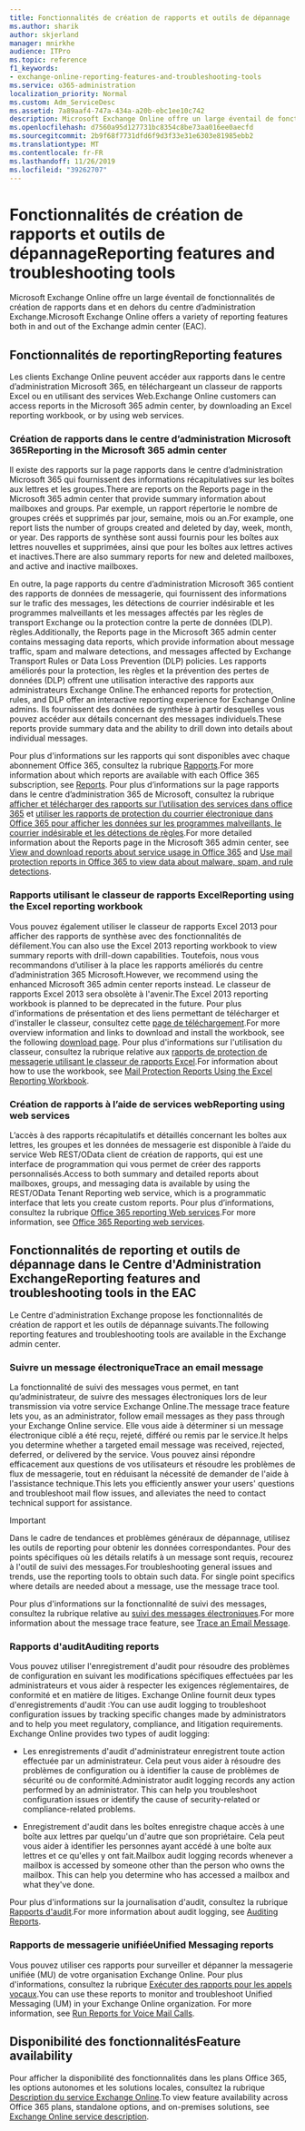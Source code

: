 ```yaml
---
title: Fonctionnalités de création de rapports et outils de dépannage
ms.author: sharik
author: skjerland
manager: mnirkhe
audience: ITPro
ms.topic: reference
f1_keywords:
- exchange-online-reporting-features-and-troubleshooting-tools
ms.service: o365-administration
localization_priority: Normal
ms.custom: Adm_ServiceDesc
ms.assetid: 7a89aaf4-747a-434a-a20b-ebc1ee10c742
description: Microsoft Exchange Online offre un large éventail de fonctionnalités de création de rapports dans et en dehors du centre d’administration Exchange.
ms.openlocfilehash: d7560a95d127731bc8354c8be73aa016ee0aecfd
ms.sourcegitcommit: 2b9f68f7731dfd6f9d3f33e31e6303e81985ebb2
ms.translationtype: MT
ms.contentlocale: fr-FR
ms.lasthandoff: 11/26/2019
ms.locfileid: "39262707"
---
```

# <a name="reporting-features-and-troubleshooting-tools"></a><span data-ttu-id="35603-103">Fonctionnalités de création de rapports et outils de dépannage</span><span class="sxs-lookup"><span data-stu-id="35603-103">Reporting features and troubleshooting tools</span></span>

<span data-ttu-id="35603-104">Microsoft Exchange Online offre un large éventail de fonctionnalités de création de rapports dans et en dehors du centre d’administration Exchange.</span><span class="sxs-lookup"><span data-stu-id="35603-104">Microsoft Exchange Online offers a variety of reporting features both in and out of the Exchange admin center (EAC).</span></span>
  
## <a name="reporting-features"></a><span data-ttu-id="35603-105">Fonctionnalités de reporting</span><span class="sxs-lookup"><span data-stu-id="35603-105">Reporting features</span></span>

<span data-ttu-id="35603-106">Les clients Exchange Online peuvent accéder aux rapports dans le centre d’administration Microsoft 365, en téléchargeant un classeur de rapports Excel ou en utilisant des services Web.</span><span class="sxs-lookup"><span data-stu-id="35603-106">Exchange Online customers can access reports in the Microsoft 365 admin center, by downloading an Excel reporting workbook, or by using web services.</span></span>
  
### <a name="reporting-in-the-microsoft-365-admin-center"></a><span data-ttu-id="35603-107">Création de rapports dans le centre d’administration Microsoft 365</span><span class="sxs-lookup"><span data-stu-id="35603-107">Reporting in the Microsoft 365 admin center</span></span>

<span data-ttu-id="35603-108">Il existe des rapports sur la page rapports dans le centre d’administration Microsoft 365 qui fournissent des informations récapitulatives sur les boîtes aux lettres et les groupes.</span><span class="sxs-lookup"><span data-stu-id="35603-108">There are reports on the Reports page in the Microsoft 365 admin center that provide summary information about mailboxes and groups.</span></span> <span data-ttu-id="35603-109">Par exemple, un rapport répertorie le nombre de groupes créés et supprimés par jour, semaine, mois ou an.</span><span class="sxs-lookup"><span data-stu-id="35603-109">For example, one report lists the number of groups created and deleted by day, week, month, or year.</span></span> <span data-ttu-id="35603-110">Des rapports de synthèse sont aussi fournis pour les boîtes aux lettres nouvelles et supprimées, ainsi que pour les boîtes aux lettres actives et inactives.</span><span class="sxs-lookup"><span data-stu-id="35603-110">There are also summary reports for new and deleted mailboxes, and active and inactive mailboxes.</span></span> 
  
<span data-ttu-id="35603-111">En outre, la page rapports du centre d’administration Microsoft 365 contient des rapports de données de messagerie, qui fournissent des informations sur le trafic des messages, les détections de courrier indésirable et les programmes malveillants et les messages affectés par les règles de transport Exchange ou la protection contre la perte de données (DLP). règles.</span><span class="sxs-lookup"><span data-stu-id="35603-111">Additionally, the Reports page in the Microsoft 365 admin center contains messaging data reports, which provide information about message traffic, spam and malware detections, and messages affected by Exchange Transport Rules or Data Loss Prevention (DLP) policies.</span></span> <span data-ttu-id="35603-112">Les rapports améliorés pour la protection, les règles et la prévention des pertes de données (DLP) offrent une utilisation interactive des rapports aux administrateurs Exchange Online.</span><span class="sxs-lookup"><span data-stu-id="35603-112">The enhanced reports for protection, rules, and DLP offer an interactive reporting experience for Exchange Online admins.</span></span> <span data-ttu-id="35603-113">Ils fournissent des données de synthèse à partir desquelles vous pouvez accéder aux détails concernant des messages individuels.</span><span class="sxs-lookup"><span data-stu-id="35603-113">These reports provide summary data and the ability to drill down into details about individual messages.</span></span>
  
<span data-ttu-id="35603-114">Pour plus d'informations sur les rapports qui sont disponibles avec chaque abonnement Office 365, consultez la rubrique [Rapports](../office-365-platform-service-description/reports.md).</span><span class="sxs-lookup"><span data-stu-id="35603-114">For more information about which reports are available with each Office 365 subscription, see [Reports](../office-365-platform-service-description/reports.md).</span></span> <span data-ttu-id="35603-115">Pour plus d’informations sur la page rapports dans le centre d’administration 365 de Microsoft, consultez la rubrique [afficher et télécharger des rapports sur l’utilisation des services dans office 365](https://go.microsoft.com/fwlink/p/?LinkId=401187) et [utiliser les rapports de protection du courrier électronique dans Office 365 pour afficher les données sur les programmes malveillants, le courrier indésirable et les détections de règles](https://go.microsoft.com/fwlink/p/?LinkID=401102).</span><span class="sxs-lookup"><span data-stu-id="35603-115">For more detailed information about the Reports page in the Microsoft 365 admin center, see [View and download reports about service usage in Office 365](https://go.microsoft.com/fwlink/p/?LinkId=401187) and [Use mail protection reports in Office 365 to view data about malware, spam, and rule detections](https://go.microsoft.com/fwlink/p/?LinkID=401102).</span></span>
  
### <a name="reporting-using-the-excel-reporting-workbook"></a><span data-ttu-id="35603-116">Rapports utilisant le classeur de rapports Excel</span><span class="sxs-lookup"><span data-stu-id="35603-116">Reporting using the Excel reporting workbook</span></span>

<span data-ttu-id="35603-117">Vous pouvez également utiliser le classeur de rapports Excel 2013 pour afficher des rapports de synthèse avec des fonctionnalités de défilement.</span><span class="sxs-lookup"><span data-stu-id="35603-117">You can also use the Excel 2013 reporting workbook to view summary reports with drill-down capabilities.</span></span> <span data-ttu-id="35603-118">Toutefois, nous vous recommandons d’utiliser à la place les rapports améliorés du centre d’administration 365 Microsoft.</span><span class="sxs-lookup"><span data-stu-id="35603-118">However, we recommend using the enhanced Microsoft 365 admin center reports instead.</span></span> <span data-ttu-id="35603-119">Le classeur de rapports Excel 2013 sera obsolète à l'avenir.</span><span class="sxs-lookup"><span data-stu-id="35603-119">The Excel 2013 reporting workbook is planned to be deprecated in the future.</span></span> <span data-ttu-id="35603-120">Pour plus d'informations de présentation et des liens permettant de télécharger et d'installer le classeur, consultez cette [page de téléchargement](https://go.microsoft.com/fwlink/p/?LinkId=271776).</span><span class="sxs-lookup"><span data-stu-id="35603-120">For more overview information and links to download and install the workbook, see the following [download page](https://go.microsoft.com/fwlink/p/?LinkId=271776).</span></span> <span data-ttu-id="35603-121">Pour plus d'informations sur l'utilisation du classeur, consultez la rubrique relative aux [rapports de protection de messagerie utilisant le classeur de rapports Excel](https://go.microsoft.com/fwlink/p/?LinkId=285211).</span><span class="sxs-lookup"><span data-stu-id="35603-121">For information about how to use the workbook, see [Mail Protection Reports Using the Excel Reporting Workbook](https://go.microsoft.com/fwlink/p/?LinkId=285211).</span></span> 
  
### <a name="reporting-using-web-services"></a><span data-ttu-id="35603-122">Création de rapports à l’aide de services web</span><span class="sxs-lookup"><span data-stu-id="35603-122">Reporting using web services</span></span>

<span data-ttu-id="35603-123">L’accès à des rapports récapitulatifs et détaillés concernant les boîtes aux lettres, les groupes et les données de messagerie est disponible à l’aide du service Web REST/OData client de création de rapports, qui est une interface de programmation qui vous permet de créer des rapports personnalisés.</span><span class="sxs-lookup"><span data-stu-id="35603-123">Access to both summary and detailed reports about mailboxes, groups, and messaging data is available by using the REST/OData Tenant Reporting web service, which is a programmatic interface that lets you create custom reports.</span></span> <span data-ttu-id="35603-124">Pour plus d’informations, consultez la rubrique [Office 365 reporting Web services](https://go.microsoft.com/fwlink/p/?LinkId=287041).</span><span class="sxs-lookup"><span data-stu-id="35603-124">For more information, see [Office 365 Reporting web services](https://go.microsoft.com/fwlink/p/?LinkId=287041).</span></span>
  
## <a name="reporting-features-and-troubleshooting-tools-in-the-eac"></a><span data-ttu-id="35603-125">Fonctionnalités de reporting et outils de dépannage dans le Centre d'Administration Exchange</span><span class="sxs-lookup"><span data-stu-id="35603-125">Reporting features and troubleshooting tools in the EAC</span></span>

<span data-ttu-id="35603-126">Le Centre d'administration Exchange propose les fonctionnalités de création de rapport et les outils de dépannage suivants.</span><span class="sxs-lookup"><span data-stu-id="35603-126">The following reporting features and troubleshooting tools are available in the Exchange admin center.</span></span>
  
### <a name="trace-an-email-message"></a><span data-ttu-id="35603-127">Suivre un message électronique</span><span class="sxs-lookup"><span data-stu-id="35603-127">Trace an email message</span></span>

<span data-ttu-id="35603-128">La fonctionnalité de suivi des messages vous permet, en tant qu’administrateur, de suivre des messages électroniques lors de leur transmission via votre service Exchange Online.</span><span class="sxs-lookup"><span data-stu-id="35603-128">The message trace feature lets you, as an administrator, follow email messages as they pass through your Exchange Online service.</span></span> <span data-ttu-id="35603-129">Elle vous aide à déterminer si un message électronique ciblé a été reçu, rejeté, différé ou remis par le service.</span><span class="sxs-lookup"><span data-stu-id="35603-129">It helps you determine whether a targeted email message was received, rejected, deferred, or delivered by the service.</span></span> <span data-ttu-id="35603-130">Vous pouvez ainsi répondre efficacement aux questions de vos utilisateurs et résoudre les problèmes de flux de messagerie, tout en réduisant la nécessité de demander de l'aide à l'assistance technique.</span><span class="sxs-lookup"><span data-stu-id="35603-130">This lets you efficiently answer your users' questions and troubleshoot mail flow issues, and alleviates the need to contact technical support for assistance.</span></span>
  
> [!IMPORTANT]
> <span data-ttu-id="35603-p107">Dans le cadre de tendances et problèmes généraux de dépannage, utilisez les outils de reporting pour obtenir les données correspondantes. Pour des points spécifiques où les détails relatifs à un message sont requis, recourez à l'outil de suivi des messages.</span><span class="sxs-lookup"><span data-stu-id="35603-p107">For troubleshooting general issues and trends, use the reporting tools to obtain such data. For single point specifics where details are needed about a message, use the message trace tool.</span></span> 
  
<span data-ttu-id="35603-133">Pour plus d'informations sur la fonctionnalité de suivi des messages, consultez la rubrique relative au [suivi des messages électroniques](https://go.microsoft.com/fwlink/p/?LinkId=271777).</span><span class="sxs-lookup"><span data-stu-id="35603-133">For more information about the message trace feature, see [Trace an Email Message](https://go.microsoft.com/fwlink/p/?LinkId=271777).</span></span>
  
### <a name="auditing-reports"></a><span data-ttu-id="35603-134">Rapports d'audit</span><span class="sxs-lookup"><span data-stu-id="35603-134">Auditing reports</span></span>

<span data-ttu-id="35603-p108">Vous pouvez utiliser l'enregistrement d'audit pour résoudre des problèmes de configuration en suivant les modifications spécifiques effectuées par les administrateurs et vous aider à respecter les exigences réglementaires, de conformité et en matière de litiges. Exchange Online fournit deux types d'enregistrements d'audit :</span><span class="sxs-lookup"><span data-stu-id="35603-p108">You can use audit logging to troubleshoot configuration issues by tracking specific changes made by administrators and to help you meet regulatory, compliance, and litigation requirements. Exchange Online provides two types of audit logging:</span></span>
  
- <span data-ttu-id="35603-p109">Les enregistrements d'audit d'administrateur enregistrent toute action effectuée par un administrateur. Cela peut vous aider à résoudre des problèmes de configuration ou à identifier la cause de problèmes de sécurité ou de conformité.</span><span class="sxs-lookup"><span data-stu-id="35603-p109">Administrator audit logging records any action performed by an administrator. This can help you troubleshoot configuration issues or identify the cause of security-related or compliance-related problems.</span></span> 
    
- <span data-ttu-id="35603-p110">Enregistrement d'audit dans les boîtes enregistre chaque accès à une boîte aux lettres par quelqu'un d'autre que son propriétaire. Cela peut vous aider à identifier les personnes ayant accédé à une boîte aux lettres et ce qu'elles y ont fait.</span><span class="sxs-lookup"><span data-stu-id="35603-p110">Mailbox audit logging records whenever a mailbox is accessed by someone other than the person who owns the mailbox. This can help you determine who has accessed a mailbox and what they've done.</span></span> 
    
<span data-ttu-id="35603-141">Pour plus d'informations sur la journalisation d'audit, consultez la rubrique [Rapports d'audit](https://go.microsoft.com/fwlink/p/?LinkId=271779).</span><span class="sxs-lookup"><span data-stu-id="35603-141">For more information about audit logging, see [Auditing Reports](https://go.microsoft.com/fwlink/p/?LinkId=271779).</span></span>
  
### <a name="unified-messaging-reports"></a><span data-ttu-id="35603-142">Rapports de messagerie unifiée</span><span class="sxs-lookup"><span data-stu-id="35603-142">Unified Messaging reports</span></span>

<span data-ttu-id="35603-p111">Vous pouvez utiliser ces rapports pour surveiller et dépanner la messagerie unifiée (MU) de votre organisation Exchange Online. Pour plus d'informations, consultez la rubrique [Exécuter des rapports pour les appels vocaux](https://go.microsoft.com/fwlink/p/?LinkId=287042).</span><span class="sxs-lookup"><span data-stu-id="35603-p111">You can use these reports to monitor and troubleshoot Unified Messaging (UM) in your Exchange Online organization. For more information, see [Run Reports for Voice Mail Calls](https://go.microsoft.com/fwlink/p/?LinkId=287042).</span></span>
  
## <a name="feature-availability"></a><span data-ttu-id="35603-145">Disponibilité des fonctionnalités</span><span class="sxs-lookup"><span data-stu-id="35603-145">Feature availability</span></span>

<span data-ttu-id="35603-146">Pour afficher la disponibilité des fonctionnalités dans les plans Office 365, les options autonomes et les solutions locales, consultez la rubrique [Description du service Exchange Online](exchange-online-service-description.md).</span><span class="sxs-lookup"><span data-stu-id="35603-146">To view feature availability across Office 365 plans, standalone options, and on-premises solutions, see [Exchange Online service description](exchange-online-service-description.md).</span></span>
  

